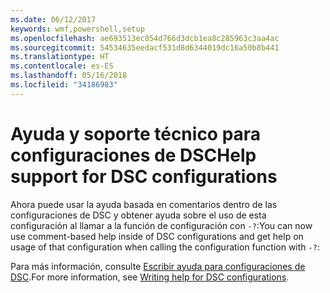 ```yaml
---
ms.date: 06/12/2017
keywords: wmf,powershell,setup
ms.openlocfilehash: ae693513ec854d766d3dcb1ea8c285963c3aa4ac
ms.sourcegitcommit: 54534635eedacf531d8d6344019dc16a50b8b441
ms.translationtype: HT
ms.contentlocale: es-ES
ms.lasthandoff: 05/16/2018
ms.locfileid: "34186983"
---
```

# <a name="help-support-for-dsc-configurations"></a><span data-ttu-id="8bc26-102">Ayuda y soporte técnico para configuraciones de DSC</span><span class="sxs-lookup"><span data-stu-id="8bc26-102">Help support for DSC configurations</span></span>

<span data-ttu-id="8bc26-103">Ahora puede usar la ayuda basada en comentarios dentro de las configuraciones de DSC y obtener ayuda sobre el uso de esta configuración al llamar a la función de configuración con `-?`:</span><span class="sxs-lookup"><span data-stu-id="8bc26-103">You can now use comment-based help inside of DSC configurations and get help on usage of that configuration when calling the configuration function with `-?`:</span></span>

<span data-ttu-id="8bc26-104">Para más información, consulte [Escribir ayuda para configuraciones de DSC](https://msdn.microsoft.com/powershell/dsc/confighelp).</span><span class="sxs-lookup"><span data-stu-id="8bc26-104">For more information, see [Writing help for DSC configurations](https://msdn.microsoft.com/powershell/dsc/confighelp).</span></span>
